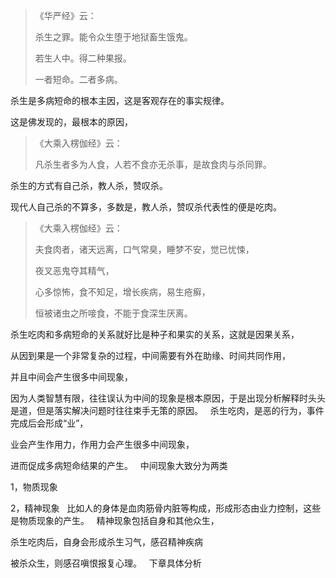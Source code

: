 > 《华严经》云：
> 
> 杀生之罪。能令众生堕于地狱畜生饿鬼。
> 
> 若生人中。得二种果报。
> 
> 一者短命。二者多病。 

杀生是多病短命的根本主因，这是客观存在的事实规律。

这是佛发现的，最根本的原因，

> 《大乘入楞伽经》云： 
> 
> 凡杀生者多为人食，人若不食亦无杀事，是故食肉与杀同罪。

杀生的方式有自己杀，教人杀，赞叹杀。

现代人自己杀的不算多，多数是，教人杀，赞叹杀代表性的便是吃肉。

> 《大乘入楞伽经》云： 
> 
> 夫食肉者，诸天远离，口气常臭，睡梦不安，觉已忧悚，
> 
> 夜叉恶鬼夺其精气，
> 
> 心多惊怖，食不知足，增长疾病，易生疮癣，
> 
> 恒被诸虫之所唼食，不能于食深生厌离。

杀生吃肉和多病短命的关系就好比是种子和果实的关系，这就是因果关系，

从因到果是一个非常复杂的过程，中间需要有外在助缘、时间共同作用，

并且中间会产生很多中间现象，

因为人类智慧有限，往往误认为中间的现象是根本原因，于是出现分析解释时头头是道，但是落实解决问题时往往束手无策的原因。
&nbsp;
杀生吃肉，是恶的行为，事件完成后会形成“业”，

业会产生作用力，作用力会产生很多中间现象，

进而促成多病短命结果的产生。
&nbsp;
中间现象大致分为两类

1，物质现象

2，精神现象
&nbsp;
比如人的身体是血肉筋骨内脏等构成，形成形态由业力控制，这些是物质现象的产生。
&nbsp;
精神现象包括自身和其他众生，

杀生吃肉后，自身会形成杀生习气，感召精神疾病

被杀众生，则感召嗔恨报复心理。
&nbsp;
下章具体分析